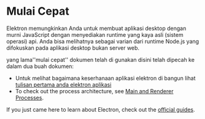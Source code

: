# Mulai Cepat

Elektron memungkinkan Anda untuk membuat aplikasi desktop dengan murni JavaScript dengan menyediakan runtime yang kaya asli (sistem operasi) api. Anda bisa melihatnya sebagai varian dari runtime Node.js yang difokuskan pada aplikasi desktop bukan server web.

yang lama''mulai cepat'' dokumen telah di gunakan disini telah dipecah ke dalam dua buah dokumen:

* Untuk melihat bagaimana keserhanaan aplikasi elektron di bangun lihat[ tulisan pertama anda elektron aplikasi](./first-app.md)
* To check out the process architecture, see [Main and Renderer Processes](./application-architecture.md#main-and-renderer-processes).

If you just came here to learn about Electron, check out the [official guides](../README.md).